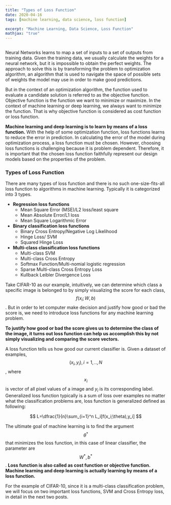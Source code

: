 ```yaml
---
title: "Types of Loss Function"
date: 2020-04-16
tags: [machine learning, data science, loss function]

excerpt: "Machine Learning, Data Science, Loss Function"
mathjax: "true"
---
```

<img src="{{ site.url }}{{ site.baseurl }}/images/loss_function/header_image.jpg" alt="">

Neural Networks learns to map a set of inputs to a set of outputs from training data. Given the training data, we usually calculate the weights for a neural network, but it is impossible to obtain the perfect weights. The approach to solve this is by transforming the problem to optimization algorithm, an algorithm that is used to navigate the space of possible sets of weights the model may use in order to make good predictions.

But in the context of an optimization algorithm, the function used to evaluate a candidate solution is referred to as the objective function. Objective function is the function we want to minimize or maximize. In the context of machine learning or deep learning, we always want to minimize the function. That is why objective function is considered as cost function or loss function.

**Machine learning and deep learning is to learn by means of a loss function.** With the help of some optimization function, loss functions learns to reduce the error in prediction. In calculating the error of the model during optimization process, a loss function must be chosen. However, choosing loss functions is challenging because it is problem dependent. Therefore, it is important that the chosen loss function faithfully represent our design models based on the properties of the problem.

### Types of Loss Function

There are many types of loss function and there is no such one-size-fits-all loss function to algorithms in machine learning. Typically it is categorized into 3 types.

- **Regression loss functions**
  - Mean Square Error (MSE)/L2 loss/least square
  - Mean Absolute Error/L1 loss
  - Mean Square Logarithmic Error
- **Binary classification loss functions**
  - Binary Cross Entropy/Negative Log Likelihood
  - Hinge Loss/ SVM
  - Squared Hinge Loss
- **Multi-class classification loss functions**
  - Multi-class SVM
  - Multi-class Cross Entropy
  - Softmax Function/Multi-nomial logistic regression
  - Sparse Multi-class Cross Entropy Loss
  - Kullback Leibler Divergence Loss

Take CIFAR-10 as our example, intuitively, we can determine which class a specific image is belonged to by simply visualizing the score for each class, $$f(x_i;W,b)$$. But in order to let computer make decision and justify how good or bad the score is, we need to introduce loss functions for any machine learning problem.

**To justify how good or bad the score gives us to determine the class of the image, it turns out loss function can help us accomplish this by not simply visualizing and comparing the score vectors.**

A loss function tells us how good our current classifier is. Given a dataset of examples, $${(x_i,y_i)},i=1,..,N$$, where $$x_i$$ is vector of all pixel values of a image and $y_i$ is its corresponding label. Generalized loss function typically is a sum of loss over examples no matter what the classification problems are, loss function is generalized defined as following:

  $$
  L=\dfrac{1}{n}\sum_{i=1}^n L_i[f(x_i;\theta),y_i]
  $$

The ultimate goal of machine learning is to find the argument $$\theta^*$$ that minimizes the loss function, in this case of linear classifier, the parameter are $$W^*,b^*$$.  **Loss function is also called as cost function or objective function.** **Machine learning and deep learning is actually learning by means of a loss function.**


For the example of CIFAR-10, since it is a multi-class classification problem, we will focus on two important loss functions, SVM and Cross Entropy loss, in detail in the next two posts.
